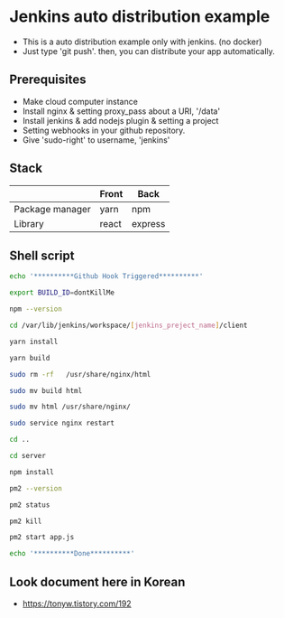 # Jenkins auto distribution example

- This is a auto distribution example only with jenkins. (no docker)
- Just type 'git push'. then, you can distribute your app automatically.

## Prerequisites
- Make cloud computer instance
- Install nginx & setting proxy_pass about a URI, '/data'
- Install jenkins & add nodejs plugin & setting a project
- Setting webhooks in your github repository.
- Give 'sudo-right' to username, 'jenkins'

## Stack

|| Front | Back |
| ------ | ------ | ------ |
| Package manager | yarn | npm |
| Library | react | express |

## Shell script

```sh
echo '**********Github Hook Triggered**********'

export BUILD_ID=dontKillMe

npm --version

cd /var/lib/jenkins/workspace/[jenkins_preject_name]/client

yarn install

yarn build

sudo rm -rf   /usr/share/nginx/html

sudo mv build html

sudo mv html /usr/share/nginx/

sudo service nginx restart

cd ..

cd server

npm install

pm2 --version

pm2 status

pm2 kill

pm2 start app.js

echo '**********Done**********'
```

## Look document here in Korean

- https://tonyw.tistory.com/192